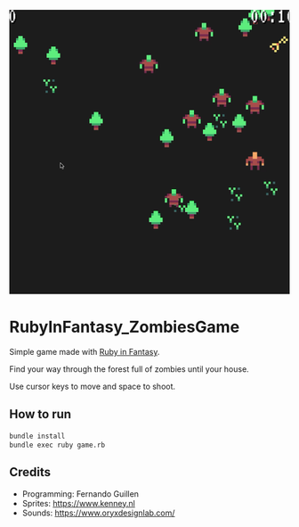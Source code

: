 ![My animated logo](cover.png)

# RubyInFantasy_ZombiesGame

Simple game made with [Ruby in Fantasy](https://github.com/fguillen/fantasy).

Find your way through the forest full of zombies until your house.

Use cursor keys to move and space to shoot.

## How to run

    bundle install
    bundle exec ruby game.rb

## Credits

- Programming: Fernando Guillen
- Sprites: https://www.kenney.nl
- Sounds: https://www.oryxdesignlab.com/
